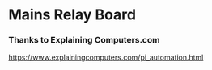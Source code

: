 # Mains Relay Board

### Thanks to Explaining Computers.com

https://www.explainingcomputers.com/pi_automation.html
